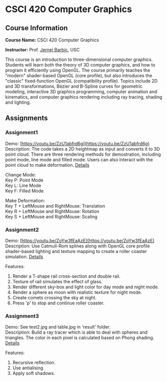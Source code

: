 # CSCI 420 Computer Graphics

## Course Information

**Course Name:** CSCI 420 Computer Graphics

**Instructor:** Prof. [Jernej Barbic](http://barbic.usc.edu), USC

This course is an introduction to three-dimensional computer graphics. Students will learn both the theory of 3D computer graphics, and how to program it efficiently using OpenGL. The course primarily teaches the "modern" shader-based OpenGL (core profile), but also introduces the "classic" fixed-function OpenGL (compatibility profile). Topics include 2D and 3D transformations, Bézier and B-Spline curves for geometric modeling, interactive 3D graphics programming, computer animation and kinematics, and computer graphics rendering including ray tracing, shading and lighting. 

## Assignments
### Assignment1
Demo: [https://youtu.be/ZzU1abfrd6g](https://youtu.be/ZzU1abfrd6g)  
Description: The code takes a 2D heightmap as input and converts it to 3D point cloud. There are three rendering methods for demostration, including point mode, line mode and filled mode. Users can also interact with the point cloud to make deformation. [Details](http://barbic.usc.edu/cs420-s20/assign1/index.html)  

Change Mode:  
Key P: Point Mode  
Key L: Line Mode  
Key F: Filled Mode  

Make Deformation:  
Key T + LeftMouse and RightMouse: Translation  
Key R + LeftMouse and RightMouse: Rotation  
Key S + LeftMouse and RightMouse: Scaling  

### Assignment2
Demo: [https://youtu.be/ZoYw3fEaAzE](https://youtu.be/ZoYw3fEaAzE)  
Description: Use Catmull-Rom splines along with OpenGL core profile shader-based lighting and texture mapping to create a roller coaster simulation. [Details](http://barbic.usc.edu/cs420-s20/assign2/index.html)  

Features:
1. Render a T-shape rail cross-section and double rail.  
2. Texture of rail simulates the effect of glass.  
3. Render different sky-box and light color for day mode and night mode.  
4. Render a sphere as moon with realistic texture for night mode.  
5. Create comets crossing the sky at night.  
6. Press 'p' to stop and continue roller coaster.  

### Assignment3  
Demo: See test2.jpg and table.jpg in 'result' folder.  
Description: Build a ray tracer which is able to deal with spheres and triangles. The color in each pixel is calculated based on Phong shading. [Details](http://barbic.usc.edu/cs420-s20/assign3/index.html)  

Features:
1. Recursive reflection.
2. Use antialising.
3. Apply soft shadows.



